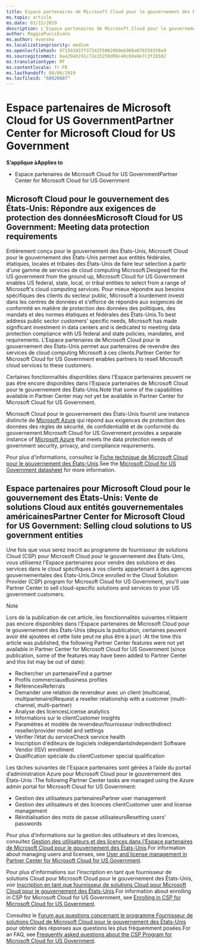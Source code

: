 ```yaml
---
title: Espace partenaires de Microsoft Cloud pour le gouvernement des États-Unis | Espace partenaires de Microsoft Cloud pour le gouvernement des États-Unis
ms.topic: article
ms.date: 03/15/2019
description: L'Espace partenaires de Microsoft Cloud pour le gouvernement des États-Unis est le portail d’entreprise des partenaires Microsoft qui souhaitent proposer des solutions Microsoft Cloud aux clients travaillant avec des agences gouvernementales des États-Unis.
author: MaggiePucciEvans
ms.author: evansma
ms.localizationpriority: medium
ms.openlocfilehash: 971591037f37242550029b0eb908a076559359a9
ms.sourcegitcommit: bae29ab191c72e15259d99c40c69a9e7c3f2b502
ms.translationtype: MT
ms.contentlocale: fr-FR
ms.lasthandoff: 08/06/2019
ms.locfileid: "68820607"
---
```

# <a name="partner-center-for-microsoft-cloud-for-us-government"></a><span data-ttu-id="b8b65-103">Espace partenaires de Microsoft Cloud for US Government</span><span class="sxs-lookup"><span data-stu-id="b8b65-103">Partner Center for Microsoft Cloud for US Government</span></span>

<span data-ttu-id="b8b65-104">**S’applique à**</span><span class="sxs-lookup"><span data-stu-id="b8b65-104">**Applies to**</span></span>

-  <span data-ttu-id="b8b65-105">Espace partenaires de Microsoft Cloud for US Government</span><span class="sxs-lookup"><span data-stu-id="b8b65-105">Partner Center for Microsoft Cloud for US Government</span></span>

## <a name="microsoft-cloud-for-us-government-meeting-data-protection-requirements"></a><span data-ttu-id="b8b65-106">Microsoft Cloud pour le gouvernement des États-Unis: Répondre aux exigences de protection des données</span><span class="sxs-lookup"><span data-stu-id="b8b65-106">Microsoft Cloud for US Government: Meeting data protection requirements</span></span> 

<span data-ttu-id="b8b65-107">Entièrement conçu pour le gouvernement des États-Unis, Microsoft Cloud pour le gouvernement des États-Unis permet aux entités fédérales, étatiques, locales et tribales des États-Unis de faire leur sélection à partir d'une gamme de services de cloud computing Microsoft.</span><span class="sxs-lookup"><span data-stu-id="b8b65-107">Designed for the US government from the ground up, Microsoft Cloud for US Government enables US federal, state, local, or tribal entities to select from a range of Microsoft's cloud computing services.</span></span> <span data-ttu-id="b8b65-108">Pour mieux répondre aux besoins spécifiques des clients du secteur public, Microsoft a lourdement investi dans les centres de données et s'efforce de répondre aux exigences de conformité en matière de protection des données des politiques, des mandats et des normes étatiques et fédérales des États-Unis.</span><span class="sxs-lookup"><span data-stu-id="b8b65-108">To best address public sector customers’ specific needs, Microsoft has made significant investment in data centers and is dedicated to meeting data protection compliance with US federal and state policies, mandates, and requirements.</span></span> <span data-ttu-id="b8b65-109">L'Espace partenaires de Microsoft Cloud pour le gouvernement des États-Unis permet aux partenaires de revendre des services de cloud computing Microsoft à ces clients.</span><span class="sxs-lookup"><span data-stu-id="b8b65-109">Partner Center for Microsoft Cloud for US Government enables partners to resell Microsoft cloud services to these customers.</span></span>

<span data-ttu-id="b8b65-110">Certaines fonctionnalités disponibles dans l'Espace partenaires peuvent ne pas être encore disponibles dans l'Espace partenaires de Microsoft Cloud pour le gouvernement des États-Unis.</span><span class="sxs-lookup"><span data-stu-id="b8b65-110">Note that some of the capabilities available in Partner Center may not yet be available in Partner Center for Microsoft Cloud for US Government.</span></span>

<span data-ttu-id="b8b65-111">Microsoft Cloud pour le gouvernement des États-Unis fournit une instance distincte de [Microsoft Azure](https://azure.microsoft.com/overview/clouds/government/) qui répond aux exigences de protection des données des règles de sécurité, de confidentialité et de conformité du gouvernement.</span><span class="sxs-lookup"><span data-stu-id="b8b65-111">Microsoft Cloud for US Government provides a separate instance of [Microsoft Azure](https://azure.microsoft.com/overview/clouds/government/) that meets the data protection needs of government security, privacy, and compliance requirements.</span></span> 

<span data-ttu-id="b8b65-112">Pour plus d’informations, consultez la [Fiche technique de Microsoft Cloud pour le gouvernement des États-Unis](https://download.microsoft.com/download/C/9/C/C9CA3002-DFC4-4ADA-841F-DF42AEC042FB/Microsoft_Azure_Government_Datasheet_EN_US.PDF).</span><span class="sxs-lookup"><span data-stu-id="b8b65-112">See the [Microsoft Cloud for US Government datasheet](https://download.microsoft.com/download/C/9/C/C9CA3002-DFC4-4ADA-841F-DF42AEC042FB/Microsoft_Azure_Government_Datasheet_EN_US.PDF) for more information.</span></span>

## <a name="partner-center-for-microsoft-cloud-for-us-government-selling-cloud-solutions-to-us-government-entities"></a><span data-ttu-id="b8b65-113">Espace partenaires pour Microsoft Cloud pour le gouvernement des États-Unis: Vente de solutions Cloud aux entités gouvernementales américaines</span><span class="sxs-lookup"><span data-stu-id="b8b65-113">Partner Center for Microsoft Cloud for US Government: Selling cloud solutions to US government entities</span></span>

<span data-ttu-id="b8b65-114">Une fois que vous serez inscrit au programme de fournisseur de solutions Cloud (CSP) pour Microsoft Cloud pour le gouvernement des États-Unis, vous utiliserez l'Espace partenaires pour vendre des solutions et des services dans le cloud spécifiques à vos clients appartenant à des agences gouvernementales des États-Unis.</span><span class="sxs-lookup"><span data-stu-id="b8b65-114">Once enrolled in the Cloud Solution Provider (CSP) program for Microsoft Cloud for US Government, you'll use Partner Center to sell cloud-specific solutions and services to your US government customers.</span></span> 

> [!NOTE]  
> <span data-ttu-id="b8b65-115">Lors de la publication de cet article, les fonctionnalités suivantes n’étaient pas encore disponibles dans l'Espace partenaires de Microsoft Cloud pour le gouvernement des États-Unis (depuis la publication, certaines peuvent avoir été ajoutées et cette liste peut ne plus être à jour) :</span><span class="sxs-lookup"><span data-stu-id="b8b65-115">At the time this article was published, the following Partner Center features were not yet available in Partner Center for Microsoft Cloud for US Government (since publication, some of the features may have been added to Partner Center and this list may be out of date):</span></span>

- <span data-ttu-id="b8b65-116">Rechercher un partenaire</span><span class="sxs-lookup"><span data-stu-id="b8b65-116">Find a partner</span></span>
- <span data-ttu-id="b8b65-117">Profils commerciaux</span><span class="sxs-lookup"><span data-stu-id="b8b65-117">Business profiles</span></span>
- <span data-ttu-id="b8b65-118">Références</span><span class="sxs-lookup"><span data-stu-id="b8b65-118">Referrals</span></span>
- <span data-ttu-id="b8b65-119">Demander une relation de revendeur avec un client (multicanal, multipartenaire)</span><span class="sxs-lookup"><span data-stu-id="b8b65-119">Request a reseller relationship with a customer (multi-channel, multi-partner)</span></span>
- <span data-ttu-id="b8b65-120">Analyse des licences</span><span class="sxs-lookup"><span data-stu-id="b8b65-120">License analytics</span></span>
- <span data-ttu-id="b8b65-121">Informations sur le client</span><span class="sxs-lookup"><span data-stu-id="b8b65-121">Customer insights</span></span>
- <span data-ttu-id="b8b65-122">Paramètres et modèle de revendeur/fournisseur indirect</span><span class="sxs-lookup"><span data-stu-id="b8b65-122">Indirect reseller/provider model and settings</span></span>
- <span data-ttu-id="b8b65-123">Vérifier l’état du service</span><span class="sxs-lookup"><span data-stu-id="b8b65-123">Check service health</span></span>
- <span data-ttu-id="b8b65-124">Inscription d'éditeurs de logiciels indépendants</span><span class="sxs-lookup"><span data-stu-id="b8b65-124">Independent Software Vendor (ISV) enrollment</span></span>
- <span data-ttu-id="b8b65-125">Qualification spéciale du client</span><span class="sxs-lookup"><span data-stu-id="b8b65-125">Customer special qualification</span></span>

<span data-ttu-id="b8b65-126">Les tâches suivantes de l'Espace partenaires sont gérées à l’aide du portail d’administration Azure pour Microsoft Cloud pour le gouvernement des États-Unis :</span><span class="sxs-lookup"><span data-stu-id="b8b65-126">The following Partner Center tasks are managed using the Azure admin portal for Microsoft Cloud for US Government:</span></span> 

-   <span data-ttu-id="b8b65-127">Gestion des utilisateurs partenaires</span><span class="sxs-lookup"><span data-stu-id="b8b65-127">Partner user management</span></span>
-   <span data-ttu-id="b8b65-128">Gestion des utilisateurs et des licences client</span><span class="sxs-lookup"><span data-stu-id="b8b65-128">Customer user and license management</span></span>
-   <span data-ttu-id="b8b65-129">Réinitialisation des mots de passe utilisateurs</span><span class="sxs-lookup"><span data-stu-id="b8b65-129">Resetting users' passwords</span></span>

<span data-ttu-id="b8b65-130">Pour plus d’informations sur la gestion des utilisateurs et des licences, consultez [Gestion des utilisateurs et des licences dans l'Espace partenaires de Microsoft Cloud pour le gouvernement des États-Unis](user-management-in-partner-center-for-microsoft-us-govt-cloud.md).</span><span class="sxs-lookup"><span data-stu-id="b8b65-130">For information about managing users and licenses, see [User and license management in Partner Center for Microsoft Cloud for US Government](user-management-in-partner-center-for-microsoft-us-govt-cloud.md).</span></span>

<span data-ttu-id="b8b65-131">Pour plus d’informations sur l’inscription en tant que fournisseur de solutions Cloud pour Microsoft Cloud pour le gouvernement des États-Unis, voir [Inscription en tant que fournisseur de solutions Cloud pour Microsoft Cloud pour le gouvernement des États-Unis](enroll-in-csp-for-microsoft-us-govt-cloud.md).</span><span class="sxs-lookup"><span data-stu-id="b8b65-131">For information about enrolling in CSP for Microsoft Cloud for US Government, see [Enrolling in CSP for Microsoft Cloud for US Government](enroll-in-csp-for-microsoft-us-govt-cloud.md).</span></span>

<span data-ttu-id="b8b65-132">Consultez le [Forum aux questions concernant le programme Fournisseur de solutions Cloud de Microsoft Cloud pour le gouvernement des États-Unis](faq-for-us-govt-cloud.md) pour obtenir des réponses aux questions les plus fréquemment posées.</span><span class="sxs-lookup"><span data-stu-id="b8b65-132">For an FAQ, see [Frequently asked questions about the CSP Program for Microsoft Cloud for US Government](faq-for-us-govt-cloud.md).</span></span>